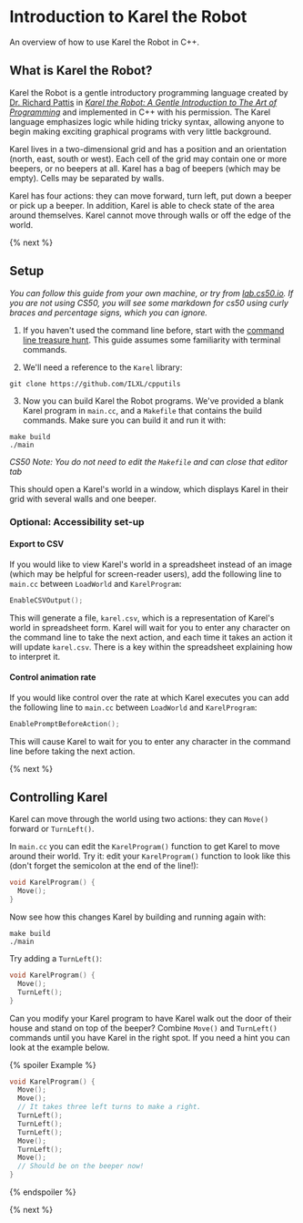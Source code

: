 # Introduction to Karel the Robot

An overview of how to use Karel the Robot in C++.

## What is Karel the Robot?  

Karel the Robot is a gentle introductory programming language created by [Dr. Richard Pattis](https://www.ics.uci.edu/~pattis/) in [*Karel the Robot: A Gentle Introduction to The Art of Programming*](https://www.google.com/books/edition/_/ghcZAQAAIAAJ?hl=en&gbpv=1) and implemented in C++ with his permission. The Karel language emphasizes logic while hiding tricky syntax, allowing anyone to begin making exciting graphical programs with very little background.

Karel lives in a two-dimensional grid and has a position and an orientation (north, east, south or west). Each cell of the grid may contain one or more beepers, or no beepers at all. Karel has a bag of beepers (which may be empty). Cells may be separated by walls.

Karel has four actions: they can move forward, turn left, put down a beeper or pick up a beeper. In addition, Karel is able to check state of the area around themselves. Karel cannot move through walls or off the edge of the world.

{% next %}

## Setup

*You can follow this guide from your own machine, or try from [lab.cs50.io](https://lab.cs50.io/ILXL-guides/intro-to-karel). If you are not using CS50, you will see some markdown for cs50 using curly braces and percentage signs, which you can ignore.*

1. If you haven't used the command line before, start with the [command line treasure hunt](https://github.com/ILXL-guides/command-line-treasure-hunt/blob/master/README.md). This guide assumes some familiarity with terminal commands.

2. We'll need a reference to the ``Karel`` library:
```
git clone https://github.com/ILXL/cpputils
```

3. Now you can build Karel the Robot programs. We've provided a blank Karel program in ``main.cc``, and a ``Makefile`` that contains the build commands. Make sure you can build it and run it with:
```
make build
./main
```
  *CS50 Note: You do not need to edit the ``Makefile`` and can close that editor tab*

This should open a Karel's world in a window, which displays Karel in their grid with several walls and one beeper.

### Optional: Accessibility set-up

#### Export to CSV

If you would like to view Karel's world in a spreadsheet instead of an image (which may be helpful for screen-reader users), add the following line to ``main.cc`` between ``LoadWorld`` and ``KarelProgram``:

```cpp
EnableCSVOutput();
```

This will generate a file, ``karel.csv``, which is a representation of Karel's world in spreadsheet form. Karel will wait for you to enter any character on the command line to take the next action, and each time it takes an action it will update ``karel.csv``. There is a key within the spreadsheet explaining how to interpret it.

#### Control animation rate

If you would like control over the rate at which Karel executes you can add the following line to ``main.cc`` between ``LoadWorld`` and ``KarelProgram``:

```cpp
EnablePromptBeforeAction();
```

This will cause Karel to wait for you to enter any character in the command line before taking the next action.

{% next %}

## Controlling Karel

Karel can move through the world using two actions: they can ``Move()`` forward or ``TurnLeft()``.

In ``main.cc`` you can edit the ``KarelProgram()`` function to get Karel to move around their world. Try it: edit your ``KarelProgram()`` function to look like this (don't forget the semicolon at the end of the line!):

```cpp
void KarelProgram() {
  Move();
}
```

Now see how this changes Karel by building and running again with:

```
make build
./main
```

Try adding a ``TurnLeft()``:
```cpp
void KarelProgram() {
  Move();
  TurnLeft();
}
```

Can you modify your Karel program to have Karel walk out the door of their house and stand on top of the beeper? Combine ``Move()`` and ``TurnLeft()`` commands until you have Karel in the right spot. If you need a hint you can look at the example below.

{% spoiler Example %}

```cpp
void KarelProgram() {
  Move();
  Move();
  // It takes three left turns to make a right.
  TurnLeft();
  TurnLeft();
  TurnLeft();
  Move();
  TurnLeft();
  Move();
  // Should be on the beeper now!
}
```

{% endspoiler %}

{% next %}
